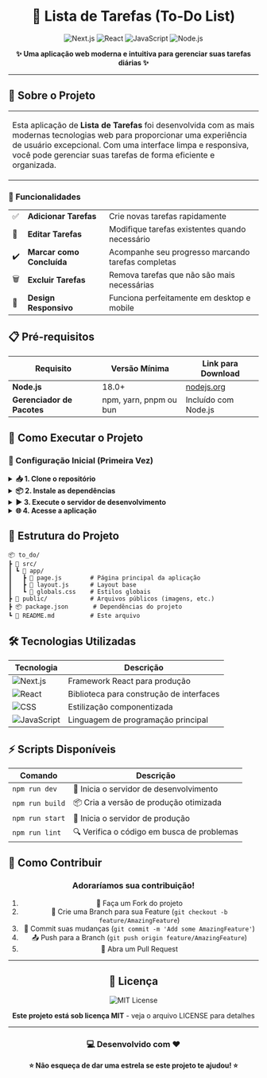 <div align="center">

# 📝 Lista de Tarefas (To-Do List)

<p align="center">
  <img src="https://img.shields.io/badge/Next.js-15-000000?style=for-the-badge&logo=nextdotjs&logoColor=white" alt="Next.js"/>
  <img src="https://img.shields.io/badge/React-19-61DAFB?style=for-the-badge&logo=react&logoColor=black" alt="React"/>
  <img src="https://img.shields.io/badge/JavaScript-F7DF1E?style=for-the-badge&logo=javascript&logoColor=black" alt="JavaScript"/>
  <img src="https://img.shields.io/badge/Node.js-18+-339933?style=for-the-badge&logo=nodedotjs&logoColor=white" alt="Node.js"/>
</p>

<p align="center">
  <strong>✨ Uma aplicação web moderna e intuitiva para gerenciar suas tarefas diárias ✨</strong>
</p>

---

</div>

## 🎯 Sobre o Projeto

<table>
  <tr>
    <td>
      <p>Esta aplicação de <strong>Lista de Tarefas</strong> foi desenvolvida com as mais modernas tecnologias web para proporcionar uma experiência de usuário excepcional. Com uma interface limpa e responsiva, você pode gerenciar suas tarefas de forma eficiente e organizada.</p>
    </td>
  </tr>
</table>

### 🚀 Funcionalidades

<table>
  <tr>
    <td>✅</td>
    <td><strong>Adicionar Tarefas</strong></td>
    <td>Crie novas tarefas rapidamente</td>
  </tr>
  <tr>
    <td>📝</td>
    <td><strong>Editar Tarefas</strong></td>
    <td>Modifique tarefas existentes quando necessário</td>
  </tr>
  <tr>
    <td>✔️</td>
    <td><strong>Marcar como Concluída</strong></td>
    <td>Acompanhe seu progresso marcando tarefas completas</td>
  </tr>
  <tr>
    <td>🗑️</td>
    <td><strong>Excluir Tarefas</strong></td>
    <td>Remova tarefas que não são mais necessárias</td>
  </tr>
  <tr>
    <td>📱</td>
    <td><strong>Design Responsivo</strong></td>
    <td>Funciona perfeitamente em desktop e mobile</td>
  </tr>
</table>

## 📋 Pré-requisitos

<div align="center">

| Requisito | Versão Mínima | Link para Download |
|-----------|---------------|-------------------|
| **Node.js** | 18.0+ | [nodejs.org](https://nodejs.org/) |
| **Gerenciador de Pacotes** | npm, yarn, pnpm ou bun | Incluído com Node.js |

</div>

## 🚀 Como Executar o Projeto

### 🎯 Configuração Inicial (Primeira Vez)

<details>
<summary><b>📥 1. Clone o repositório</b></summary>

```bash
git clone [url-do-repositorio]
cd to_do
```
</details>

<details>
<summary><b>📦 2. Instale as dependências</b></summary>

```bash
# Usando npm
npm install

# Usando yarn
yarn install

# Usando pnpm
pnpm install

# Usando bun
bun install
```
</details>

<details>
<summary><b>▶️ 3. Execute o servidor de desenvolvimento</b></summary>

```bash
# Usando npm
npm run dev

# Usando yarn
yarn dev

# Usando pnpm
pnpm dev

# Usando bun
bun dev
```
</details>

<details>
<summary><b>🌐 4. Acesse a aplicação</b></summary>

<p align="center">
  <strong>🎉 Abra seu navegador e acesse:</strong><br>
  <a href="http://localhost:3000">
    <img src="https://img.shields.io/badge/localhost-3000-blue?style=for-the-badge" alt="localhost:3000"/>
  </a>
</p>
</details>

## 📁 Estrutura do Projeto

```
📦 to_do/
┣ 📂 src/
┃ ┗ 📂 app/
┃   ┣ 📜 page.js        # Página principal da aplicação
┃   ┣ 📜 layout.js      # Layout base
┃   ┗ 🎨 globals.css    # Estilos globais
┣ 📂 public/            # Arquivos públicos (imagens, etc.)
┣ 📦 package.json       # Dependências do projeto
┗ 📝 README.md          # Este arquivo
```

## 🛠️ Tecnologias Utilizadas

<div align="center">

| Tecnologia | Descrição |
|------------|-----------|
| <img src="https://img.shields.io/badge/Next.js-000000?style=flat&logo=nextdotjs&logoColor=white" alt="Next.js"/> | Framework React para produção |
| <img src="https://img.shields.io/badge/React-61DAFB?style=flat&logo=react&logoColor=black" alt="React"/> | Biblioteca para construção de interfaces |
| <img src="https://img.shields.io/badge/CSS-1572B6?style=flat&logo=css3&logoColor=white" alt="CSS"/> | Estilização componentizada |
| <img src="https://img.shields.io/badge/JavaScript-F7DF1E?style=flat&logo=javascript&logoColor=black" alt="JavaScript"/> | Linguagem de programação principal |

</div>

## ⚡ Scripts Disponíveis

<div align="center">

| Comando | Descrição |
|---------|-----------|
| `npm run dev` | 🔧 Inicia o servidor de desenvolvimento |
| `npm run build` | 📦 Cria a versão de produção otimizada |
| `npm run start` | 🚀 Inicia o servidor de produção |
| `npm run lint` | 🔍 Verifica o código em busca de problemas |

</div>

## 🤝 Como Contribuir

<div align="center">

### Adoraríamos sua contribuição!

1. 🍴 Faça um Fork do projeto
2. 🔀 Crie uma Branch para sua Feature (`git checkout -b feature/AmazingFeature`)
3. 💾 Commit suas mudanças (`git commit -m 'Add some AmazingFeature'`)
4. 📤 Push para a Branch (`git push origin feature/AmazingFeature`)
5. 🎯 Abra um Pull Request

</div>

---

<div align="center">

## 📄 Licença

<p align="center">
  <img src="https://img.shields.io/badge/License-MIT-yellow.svg?style=for-the-badge" alt="MIT License"/>
</p>

**Este projeto está sob licença MIT** - veja o arquivo LICENSE para detalhes

---

### 💻 Desenvolvido com ❤️

<p align="center">
  <strong>⭐ Não esqueça de dar uma estrela se este projeto te ajudou! ⭐</strong>
</p>

</div>
